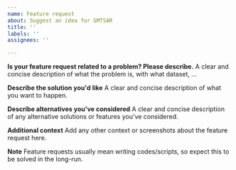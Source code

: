 ```yaml
---
name: Feature request
about: Suggest an idea for GMTSAR
title: ''
labels: ''
assignees: ''

---
```


**Is your feature request related to a problem? Please describe.**
A clear and concise description of what the problem is, with what dataset, ...

**Describe the solution you'd like**
A clear and concise description of what you want to happen.

**Describe alternatives you've considered**
A clear and concise description of any alternative solutions or features you've considered.

**Additional context**
Add any other context or screenshots about the feature request here.

**Note**
Feature requests usually mean writing codes/scripts, so expect this to be solved in the long-run.
